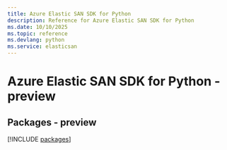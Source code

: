 ```yaml
---
title: Azure Elastic SAN SDK for Python
description: Reference for Azure Elastic SAN SDK for Python
ms.date: 10/10/2025
ms.topic: reference
ms.devlang: python
ms.service: elasticsan
---
```

# Azure Elastic SAN SDK for Python - preview
## Packages - preview
[!INCLUDE [packages](elastic-san-index.md)]